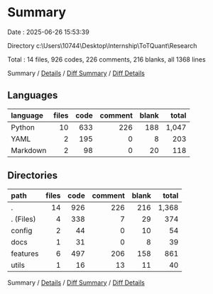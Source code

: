 # Summary

Date : 2025-06-26 15:53:39

Directory c:\\Users\\10744\\Desktop\\Internship\\ToTQuant\\Research

Total : 14 files,  926 codes, 226 comments, 216 blanks, all 1368 lines

Summary / [Details](details.md) / [Diff Summary](diff.md) / [Diff Details](diff-details.md)

## Languages
| language | files | code | comment | blank | total |
| :--- | ---: | ---: | ---: | ---: | ---: |
| Python | 10 | 633 | 226 | 188 | 1,047 |
| YAML | 2 | 195 | 0 | 8 | 203 |
| Markdown | 2 | 98 | 0 | 20 | 118 |

## Directories
| path | files | code | comment | blank | total |
| :--- | ---: | ---: | ---: | ---: | ---: |
| . | 14 | 926 | 226 | 216 | 1,368 |
| . (Files) | 4 | 338 | 7 | 29 | 374 |
| config | 2 | 44 | 0 | 10 | 54 |
| docs | 1 | 31 | 0 | 8 | 39 |
| features | 6 | 497 | 206 | 158 | 861 |
| utils | 1 | 16 | 13 | 11 | 40 |

Summary / [Details](details.md) / [Diff Summary](diff.md) / [Diff Details](diff-details.md)